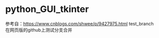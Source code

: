 # python_GUI_tkinter  
参考自：https://www.cnblogs.com/shwee/p/9427975.html
test_branch  
在网页版的github上测试分支合并
